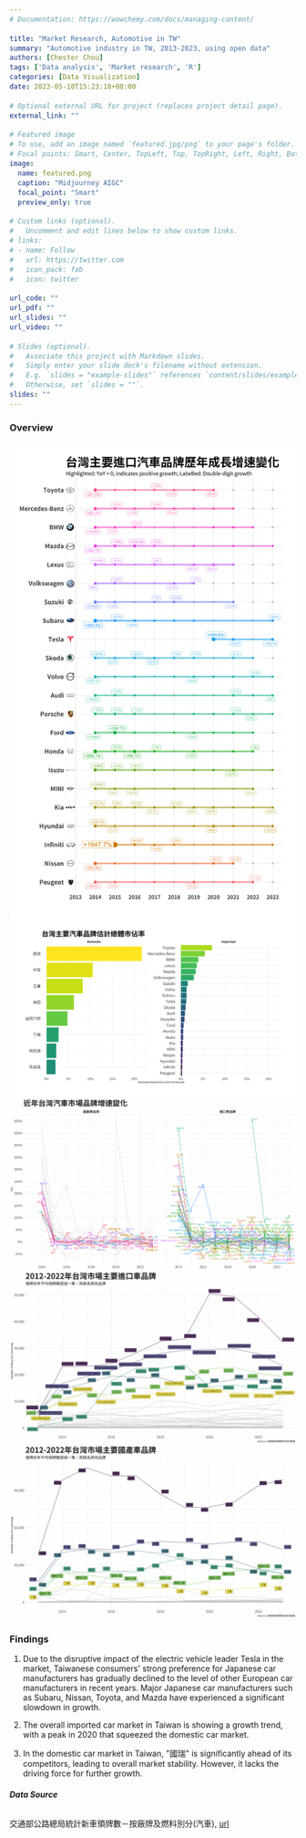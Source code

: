 ```yaml
---
# Documentation: https://wowchemy.com/docs/managing-content/

title: "Market Research, Automotive in TW"
summary: "Automotive industry in TW, 2013-2023, using open data"
authors: [Chester Chou]
tags: ['Data analysis', 'Market research', 'R']
categories: [Data Visualization]
date: 2023-05-10T15:23:18+08:00

# Optional external URL for project (replaces project detail page).
external_link: ""

# Featured image
# To use, add an image named `featured.jpg/png` to your page's folder.
# Focal points: Smart, Center, TopLeft, Top, TopRight, Left, Right, BottomLeft, Bottom, BottomRight.
image:
  name: featured.png
  caption: "Midjourney AIGC"
  focal_point: "Smart"
  preview_only: true

# Custom links (optional).
#   Uncomment and edit lines below to show custom links.
# links:
# - name: Follow
#   url: https://twitter.com
#   icon_pack: fab
#   icon: twitter

url_code: ""
url_pdf: ""
url_slides: ""
url_video: ""

# Slides (optional).
#   Associate this project with Markdown slides.
#   Simply enter your slide deck's filename without extension.
#   E.g. `slides = "example-slides"` references `content/slides/example-slides.md`.
#   Otherwise, set `slides = ""`.
slides: ""
---
```



### **Overview**

![](./image/CAR-1.png)
![](./image/Top30.png)
![](./image/yoy_year_wh.png)
![](./image/imported_year_wh.png)
![](./image/domestic_year_wh.png)

### **Findings**

1. Due to the disruptive impact of the electric vehicle leader Tesla in the market, Taiwanese consumers' strong preference for Japanese car manufacturers has gradually declined to the level of other European car manufacturers in recent years. Major Japanese car manufacturers such as Subaru, Nissan, Toyota, and Mazda have experienced a significant slowdown in growth.

2. The overall imported car market in Taiwan is showing a growth trend, with a peak in 2020 that squeezed the domestic car market.

3. In the domestic car market in Taiwan, "國瑞" is significantly ahead of its competitors, leading to overall market stability. However, it lacks the driving force for further growth.




###### **Data Source**

交通部公路總局統計新車領牌數－按廠牌及燃料別分(汽車), [url](https://stat.thb.gov.tw/hb01/webMain.aspx?sys=100&funid=11100)


